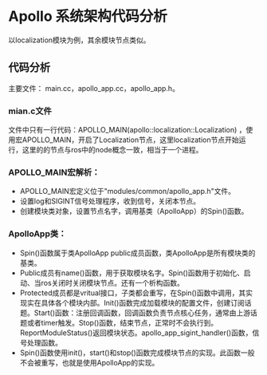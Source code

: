 # Apollo 系统架构代码分析
以localization模块为例，其余模块节点类似。

## 代码分析
主要文件： main.cc，apollo_app.cc，apollo_app.h。
### mian.c文件
文件中只有一行代码：APOLLO_MAIN(apollo::localization::Localization) ，使用宏APOLLO_MAIN，开启了Localization节点，这里localization节点开始运行，这里的的节点与ros中的node概念一致，相当于一个进程。

### APOLLO_MAIN宏解析：
 * APOLLO_MAIN宏定义位于"modules/common/apollo_app.h"文件。
 * 设置log和SIGINT信号处理程序，收到信号，关闭本节点。
 * 创建模块类对象，设置节点名字，调用基类（ApolloApp）的Spin()函数。

### ApolloApp类：
 * Spin()函数属于类ApolloApp public成员函数，类ApolloApp是所有模块类的基类。
 * Public成员有name()函数，用于获取模块名字。Spin()函数用于初始化、启动、当ros关闭时关闭模块节点。还有一个析构函数。
 * Protected成员都是vritual接口，子类都会重写，在Spin()函数中调用，其实现实在具体各个模块内部。Init()函数完成加载模块的配置文件，创建订阅话题。Start()函数：注册回调函数，回调函数负责节点核心任务，通常由上游话题或者timer触发。Stop()函数，结束节点，正常时不会执行到。ReportModuleStatus()返回模块状态。apollo_app_sigint_handler()函数，信号处理函数。
 * Spin()函数使用init()，start()和stop()函数完成模块节点的实现。此函数一般不会被重写，也就是使用ApolloApp的实现。

